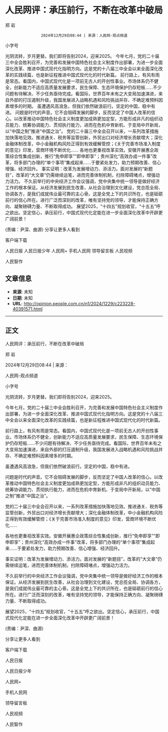 # 人民网评：承压前行，不断在改革中破局

郑 岩


					2024年12月29日08:44 | 来源：人民网-观点频道


小字号





光阴流转，岁月更替。我们即将告别2024，迎来2025。
今年七月，党的二十届三中全会胜利召开，为完善和发展中国特色社会主义制度作出部署，为进一步全面深化改革、推进中国式现代化指明方向。这是党的十八届三中全会以来全面深化改革的实践续篇，也是新征程推进中国式现代化的时代新篇。
前行路上，有风有雨是常态。看国内，中国式现代化是一项前无古人的开创性事业。市场体系仍不健全，创新能力不适应高质量发展要求，民生保障、生态环境保护仍存短板……不少问题有待解决、不少任务亟待完成。看国际，世界百年未有之大变局加速演进，来自外部的打压遏制升级，我国发展进入战略机遇和风险挑战并存、不确定难预料因素增多的时期。
虽遭遇风高浪急，但我们依然破浪前行。坚定的中国，稳中有进。
问题是时代的声音。它不会阻碍发展的脚步，反而坚定了中国人改革的信心。以改革推动中国特色社会主义制度更加成熟更加定型，方能形成非凡的组织动员能力、统筹协调能力、贯彻执行能力，进而在危机中育新机、于变局中开新局，以“中国之制”推进“中国之治”。
党的二十届三中全会召开以来，一系列改革措施加快落地见效。推进通关、税务等监管创新，外贸出口对经济增长贡献增大；深化金融体制改革，中小金融机构风险正得到有效缓解管控；《关于完善市场准入制度的意见》印发，营商环境不断优化……
各地也更重视改革实效。安徽开展惠企政策综合性集成创新，推行“免申即享”“即申即享”；贵州深化“高效办成一件事”改革，将多部门办理的“单个事项”集成起来……于要紧处发力，助力预期改善、信心增强、经济回升。
事实证明：改革为发展增动力、添活力。面对发展的“新题目”，改革的“大文章”仍需继续运笔，进而完善体制机制，扫除障碍堵点，增强动力活力。
不久前举行的中央经济工作会议强调，党中央集中统一领导是做好经济工作的根本保证。从经济发展到民生改善，从社会治理到文化建设，党总揽全局、协调各方，是我们成就伟业最可靠的主心骨。这是全党上下的共识所在，也是砥砺前行的信心所在。进行广泛而深刻的改革，唯有坚持党的领导，才能保持正确方向、凝聚磅礴力量、不断取得成功。
展望2025，“十四五”规划收官，“十五五”呼之欲出。坚定信心，承压前行，中国式现代化定能在进一步全面深化改革中开辟更广阔前景！

(责编：尹深、曲源)
分享让更多人看到  


客户端下载

人民日报
人民日报少年
人民网+
手机人民网
领导留言板
人民视频

人民智作

## 文章信息

- **来源**: 未知
- **日期**: 未知
- **URL**: http://opinion.people.com.cn/n1/2024/1229/c223228-40391571.html

---

## 正文

人民网评：承压前行，不断在改革中破局

郑 岩

2024年12月29日08:44 | 来源：

人民网-观点频道

小字号

光阴流转，岁月更替。我们即将告别2024，迎来2025。

今年七月，党的二十届三中全会胜利召开，为完善和发展中国特色社会主义制度作出部署，为进一步全面深化改革、推进中国式现代化指明方向。这是党的十八届三中全会以来全面深化改革的实践续篇，也是新征程推进中国式现代化的时代新篇。

前行路上，有风有雨是常态。看国内，中国式现代化是一项前无古人的开创性事业。市场体系仍不健全，创新能力不适应高质量发展要求，民生保障、生态环境保护仍存短板……不少问题有待解决、不少任务亟待完成。看国际，世界百年未有之大变局加速演进，来自外部的打压遏制升级，我国发展进入战略机遇和风险挑战并存、不确定难预料因素增多的时期。

虽遭遇风高浪急，但我们依然破浪前行。坚定的中国，稳中有进。

问题是时代的声音。它不会阻碍发展的脚步，反而坚定了中国人改革的信心。以改革推动中国特色社会主义制度更加成熟更加定型，方能形成非凡的组织动员能力、统筹协调能力、贯彻执行能力，进而在危机中育新机、于变局中开新局，以“中国之制”推进“中国之治”。

党的二十届三中全会召开以来，一系列改革措施加快落地见效。推进通关、税务等监管创新，外贸出口对经济增长贡献增大；深化金融体制改革，中小金融机构风险正得到有效缓解管控；《关于完善市场准入制度的意见》印发，营商环境不断优化……

各地也更重视改革实效。安徽开展惠企政策综合性集成创新，推行“免申即享”“即申即享”；贵州深化“高效办成一件事”改革，将多部门办理的“单个事项”集成起来……于要紧处发力，助力预期改善、信心增强、经济回升。

事实证明：改革为发展增动力、添活力。面对发展的“新题目”，改革的“大文章”仍需继续运笔，进而完善体制机制，扫除障碍堵点，增强动力活力。

不久前举行的中央经济工作会议强调，党中央集中统一领导是做好经济工作的根本保证。从经济发展到民生改善，从社会治理到文化建设，党总揽全局、协调各方，是我们成就伟业最可靠的主心骨。这是全党上下的共识所在，也是砥砺前行的信心所在。进行广泛而深刻的改革，唯有坚持党的领导，才能保持正确方向、凝聚磅礴力量、不断取得成功。

展望2025，“十四五”规划收官，“十五五”呼之欲出。坚定信心，承压前行，中国式现代化定能在进一步全面深化改革中开辟更广阔前景！

(责编：尹深、曲源)

分享让更多人看到

客户端下载

人民日报

人民日报少年

人民网+

手机人民网

领导留言板

人民视频

人民智作

